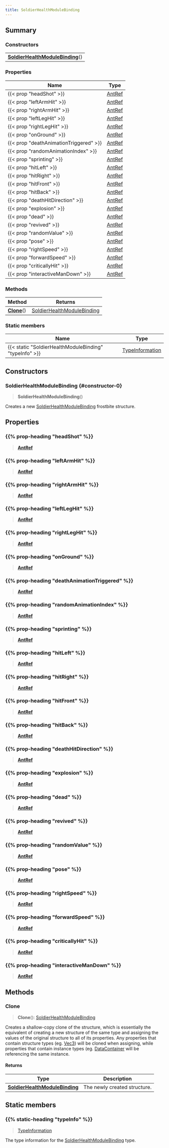 ```yaml
---
title: SoldierHealthModuleBinding
---
```



## Summary
### Constructors
| |
| ----------- |
| **[SoldierHealthModuleBinding](#constructor-0)**() |

### Properties
| Name | Type |
| ---- | ---- |
| {{< prop "headShot" >}} | [AntRef](/vext/ref/fb/antref) |
| {{< prop "leftArmHit" >}} | [AntRef](/vext/ref/fb/antref) |
| {{< prop "rightArmHit" >}} | [AntRef](/vext/ref/fb/antref) |
| {{< prop "leftLegHit" >}} | [AntRef](/vext/ref/fb/antref) |
| {{< prop "rightLegHit" >}} | [AntRef](/vext/ref/fb/antref) |
| {{< prop "onGround" >}} | [AntRef](/vext/ref/fb/antref) |
| {{< prop "deathAnimationTriggered" >}} | [AntRef](/vext/ref/fb/antref) |
| {{< prop "randomAnimationIndex" >}} | [AntRef](/vext/ref/fb/antref) |
| {{< prop "sprinting" >}} | [AntRef](/vext/ref/fb/antref) |
| {{< prop "hitLeft" >}} | [AntRef](/vext/ref/fb/antref) |
| {{< prop "hitRight" >}} | [AntRef](/vext/ref/fb/antref) |
| {{< prop "hitFront" >}} | [AntRef](/vext/ref/fb/antref) |
| {{< prop "hitBack" >}} | [AntRef](/vext/ref/fb/antref) |
| {{< prop "deathHitDirection" >}} | [AntRef](/vext/ref/fb/antref) |
| {{< prop "explosion" >}} | [AntRef](/vext/ref/fb/antref) |
| {{< prop "dead" >}} | [AntRef](/vext/ref/fb/antref) |
| {{< prop "revived" >}} | [AntRef](/vext/ref/fb/antref) |
| {{< prop "randomValue" >}} | [AntRef](/vext/ref/fb/antref) |
| {{< prop "pose" >}} | [AntRef](/vext/ref/fb/antref) |
| {{< prop "rightSpeed" >}} | [AntRef](/vext/ref/fb/antref) |
| {{< prop "forwardSpeed" >}} | [AntRef](/vext/ref/fb/antref) |
| {{< prop "criticallyHit" >}} | [AntRef](/vext/ref/fb/antref) |
| {{< prop "interactiveManDown" >}} | [AntRef](/vext/ref/fb/antref) |

### Methods
| Method | Returns |
| ------ | ---- |
| **[Clone](#clone)**() | [SoldierHealthModuleBinding](/vext/ref/fb/soldierhealthmodulebinding) |

### Static members
| Name | Type |
| ---- | ---- |
| {{< static "SoldierHealthModuleBinding" "typeInfo" >}} | [TypeInformation](/vext/ref/shared/class/typeinformation) |

## Constructors
### SoldierHealthModuleBinding {#constructor-0}
> **SoldierHealthModuleBinding**()

Creates a new [SoldierHealthModuleBinding](/vext/ref/fb/soldierhealthmodulebinding) frostbite structure.

## Properties
### {{% prop-heading "headShot" %}}
> **[AntRef](/vext/ref/fb/antref)**

### {{% prop-heading "leftArmHit" %}}
> **[AntRef](/vext/ref/fb/antref)**

### {{% prop-heading "rightArmHit" %}}
> **[AntRef](/vext/ref/fb/antref)**

### {{% prop-heading "leftLegHit" %}}
> **[AntRef](/vext/ref/fb/antref)**

### {{% prop-heading "rightLegHit" %}}
> **[AntRef](/vext/ref/fb/antref)**

### {{% prop-heading "onGround" %}}
> **[AntRef](/vext/ref/fb/antref)**

### {{% prop-heading "deathAnimationTriggered" %}}
> **[AntRef](/vext/ref/fb/antref)**

### {{% prop-heading "randomAnimationIndex" %}}
> **[AntRef](/vext/ref/fb/antref)**

### {{% prop-heading "sprinting" %}}
> **[AntRef](/vext/ref/fb/antref)**

### {{% prop-heading "hitLeft" %}}
> **[AntRef](/vext/ref/fb/antref)**

### {{% prop-heading "hitRight" %}}
> **[AntRef](/vext/ref/fb/antref)**

### {{% prop-heading "hitFront" %}}
> **[AntRef](/vext/ref/fb/antref)**

### {{% prop-heading "hitBack" %}}
> **[AntRef](/vext/ref/fb/antref)**

### {{% prop-heading "deathHitDirection" %}}
> **[AntRef](/vext/ref/fb/antref)**

### {{% prop-heading "explosion" %}}
> **[AntRef](/vext/ref/fb/antref)**

### {{% prop-heading "dead" %}}
> **[AntRef](/vext/ref/fb/antref)**

### {{% prop-heading "revived" %}}
> **[AntRef](/vext/ref/fb/antref)**

### {{% prop-heading "randomValue" %}}
> **[AntRef](/vext/ref/fb/antref)**

### {{% prop-heading "pose" %}}
> **[AntRef](/vext/ref/fb/antref)**

### {{% prop-heading "rightSpeed" %}}
> **[AntRef](/vext/ref/fb/antref)**

### {{% prop-heading "forwardSpeed" %}}
> **[AntRef](/vext/ref/fb/antref)**

### {{% prop-heading "criticallyHit" %}}
> **[AntRef](/vext/ref/fb/antref)**

### {{% prop-heading "interactiveManDown" %}}
> **[AntRef](/vext/ref/fb/antref)**

## Methods
### Clone
> **Clone**(): [SoldierHealthModuleBinding](/vext/ref/fb/soldierhealthmodulebinding)

Creates a shallow-copy clone of the structure, which is essentially the equivalent of creating a new structure of the same type and assigning the values of the original structure to all of its properties. Any properties that contain structure types (eg. [Vec3](/vext/ref/shared/class/vec3)) will be cloned when assigning, while properties that contain instance types (eg. [DataContainer](/vext/ref/shared/class/datacontainer) will be referencing the same instance.

#### Returns
| Type | Description |
| ---- | ----------- |
| **[SoldierHealthModuleBinding](/vext/ref/fb/soldierhealthmodulebinding)** | The newly created structure. |

## Static members
### {{% static-heading "typeInfo" %}}
> [TypeInformation](/vext/ref/shared/class/typeinformation)

The type information for the [SoldierHealthModuleBinding](/vext/ref/fb/soldierhealthmodulebinding) type.

